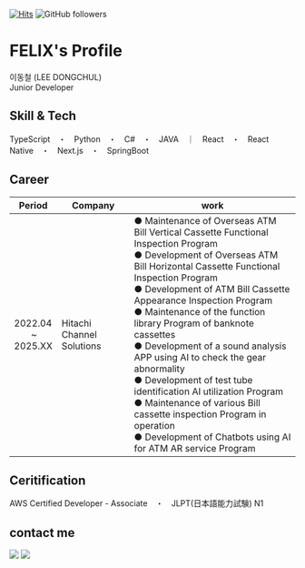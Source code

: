 [![Hits](https://hits.seeyoufarm.com/api/count/incr/badge.svg?url=https%3A%2F%2Fgithub.com%2Ffelix0708&count_bg=%2379C83D&title_bg=%23555555&&icon=github.svg&icon_color=%23E7E7E7&title=hits&edge_flat=false)](https://hits.seeyoufarm.com)
![GitHub followers](https://img.shields.io/github/followers/felix0708?style=social)

# FELIX's Profile
이동철 (LEE DONGCHUL)
<br>
Junior Developer

## Skill & Tech
TypeScript　・　Python　・　C#　・　JAVA　｜　React　・　React Native　・　Next.js　・　SpringBoot

## Career

|Period|Company|work|
|---|------|---|
|2022.04</br>&nbsp;&nbsp;&nbsp;&nbsp;&nbsp;&nbsp;&nbsp;~</br>2025.XX|Hitachi Channel Solutions|● Maintenance of Overseas ATM Bill Vertical Cassette Functional Inspection Program</br>● Development of Overseas ATM Bill Horizontal Cassette Functional Inspection Program</br>● Development of ATM Bill Cassette Appearance Inspection Program</br>● Maintenance of the function library Program of banknote cassettes</br>● Development of a sound analysis APP using AI to check the gear abnormality</br>● Development of test tube identification AI utilization Program</br>● Maintenance of various Bill cassette inspection Program in operation</br>● Development of Chatbots using AI for ATM AR service Program|

## Ceritification
AWS Certified Developer - Associate　・　JLPT(日本語能力試験) N1

## contact me
<a href="mailto:donguri9378@gmail.com"><img src="https://img.shields.io/badge/Gmail-d14836?style=flat-square&logo=Gmail&logoColor=white&link=mailto:donguri9378@gmail.com"/></a>
<a href="https://www.linkedin.com/in/dongchul-lee-457891232"><img src="https://img.shields.io/badge/Linkedin-0A66C2?style=flat-square&logo=Linkedin&logoColor=white&link=https://www.linkedin.com/in/dongchul-lee-457891232"/></a>




